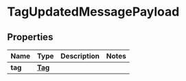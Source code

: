 
# TagUpdatedMessagePayload

## Properties
Name | Type | Description | Notes
------------ | ------------- | ------------- | -------------
**tag** | [**Tag**](Tag.md) |  | 



